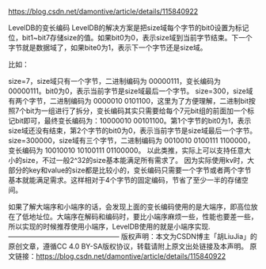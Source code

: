 https://blog.csdn.net/damontive/article/details/115840922



LevelDB的变长编码
LevelDB的解决方案是把size域每个字节的bit0设置为标记位，bit1~bit7存储size的值。如果bit0为0，表示size域到当前字节结束。下一个字节就是数据域了，如果bite0为1，表示下一个字节还是size域。

比如：

size=7，size域只有一个字节，二进制编码为 00000111，变长编码为00000111。bit0为0，表示当前字节是size域最后一个字节。
size=300，size域有两个字节，二进制编码为 0000010 0101100，这里为了方便理解，二进制bit按照7个bit为一组进行了拆分，变长编码其实只需要给每个7元bit组的前面加一个标记bit即可，最终变长编码为：10000010 00101100。第1个字节的bit0为1，表示size域还没有结束，第2个字节的bit0为0，表示当前字节是size域最后一个字节。
size=300000，size域有三个字节，二进制编码为 0010010 0100111 1100000，变长编码为 10010010 10100111 01100000。
以此类推，实际上可以支持任意大小的size，不过一般2^32的size基本能满足所有需求了。
因为实际使用kv时，大部分的key和value的size都是比较小的，变长编码只需要一个字节或者两个字节基本就能满足需求。这样相对于4个字节的固定编码，节省了至少一半的存储空间。

如果了解大端序和小端序的话，会发现上面的变长编码使用的是大端序，即高位放在了低地址位。大端序在解码和编码时，要比小端序麻烦一些，性能也要差一些，所以实现的时候推荐使用小端序，LevelDB使用的就是小端序实现.
————————————————
版权声明：本文为CSDN博主「胡LiuJia」的原创文章，遵循CC 4.0 BY-SA版权协议，转载请附上原文出处链接及本声明。
原文链接：https://blog.csdn.net/damontive/article/details/115840922
